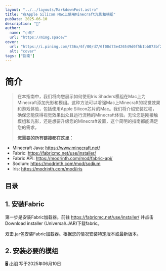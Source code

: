 ```yaml
---
layout: "../../layouts/MarkdownPost.astro"
title: "在Apple Silicon Mac上使用Minecraft光影和模组"
pubDate: 2025-06-10
description: "🤪"
author:
  name: "小明"
  url: "https://m1ng.space/"
cover:
  url: "https://i.pinimg.com/736x/6f/00/d7/6f00d73e426549d0f5b1bb873bf2015f.jpg"
  alt: "cover"
tags: ["指南"]
---
```


# 简介

> 在本指南中，我们将向您展示如何使用Iris Shaders模组在Mac上为Minecraft添加光影和模组。这种方法可以增强Mac上Minecraft的视觉效果和游戏体验，包括使用Apple Silicon芯片的Mac。我们将介绍安装过程，确保您能获得视觉效果出众且运行流畅的Minecraft体验。无论您是刚接触模组和光影，还是想要升级您的Minecraft设置，这个简明的指南都能满足您的需求。
>
> **您需要的所有链接都在这里：**

- Minecraft Java: <https://www.minecraft.net/>
- Fabric: <https://fabricmc.net/use/installer/>
- Fabric API: <https://modrinth.com/mod/fabric-api/>
- Sodium: <https://modrinth.com/mod/sodium>
- Iris: <https://modrinth.com/mod/iris>

## 目录

## 1. 安装Fabric

第一步是安装Fabric加载器。前往 <https://fabricmc.net/use/installer/> 并点击Download installer (Universal/.JAR)下载fabric。

双击.jar包安装Fabric加载器。根据您的情况安装特定版本或最新版本。

## 2. 安装必要的模组

🖥 [小明](https://m1ng.space/) 写于2025年06月10日
